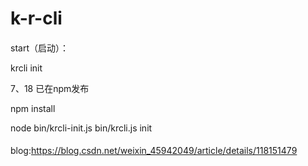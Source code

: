 # k-r-cli

####
start（启动）：

krcli init 





7、18
已在npm发布

<!-- start -->
npm install

<!-- handler -->
node bin/krcli-init.js bin/krcli.js init

####

blog:https://blog.csdn.net/weixin_45942049/article/details/118151479